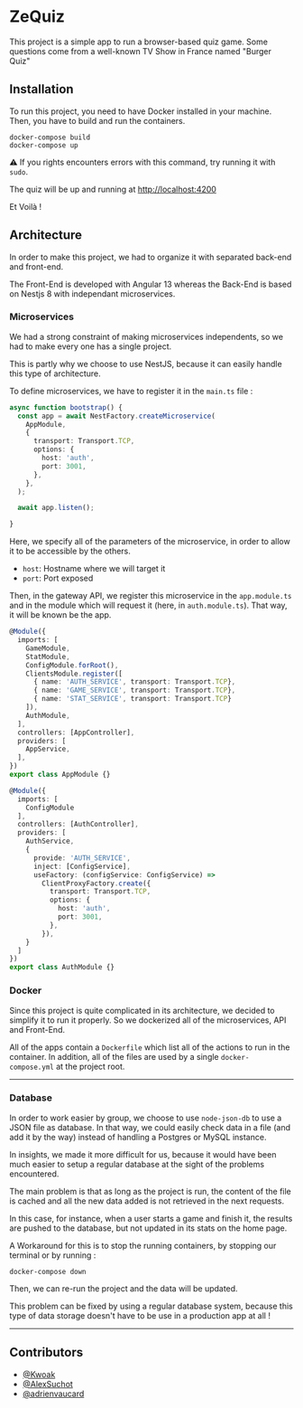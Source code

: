 # ZeQuiz

This project is a simple app to run a browser-based quiz game.
Some questions come from a well-known TV Show in France named "Burger Quiz"

## Installation
To run this project, you need to have Docker installed in your machine.
Then, you have to build and run the containers.

```
docker-compose build
docker-compose up
```
:warning: If you rights encounters errors with this command, try running it with `sudo`.

The quiz will be up and running at [http://localhost:4200](http://localhost:4200)

Et Voilà !

## Architecture

In order to make this project, we had to organize it with separated back-end and front-end.

The Front-End is developed with Angular 13 whereas the Back-End is based on Nestjs 8 with independant microservices.

### Microservices

We had a strong constraint of making microservices independents, so we had to make every one has a single project.

This is partly why we choose to use NestJS, because it can easily handle this type of architecture.

To define microservices, we have to register it in the `main.ts` file :
```ts
async function bootstrap() {
  const app = await NestFactory.createMicroservice(
    AppModule,
    {
      transport: Transport.TCP,
      options: {
        host: 'auth',
        port: 3001,
      },
    },
  );

  await app.listen();

}
```
Here, we specify all of the parameters of the microservice, in order to allow it to be accessible by the others.

- `host`: Hostname where we will target it
- `port`: Port exposed

Then, in the gateway API, we register this microservice in the `app.module.ts` and in the module which will request it (here, in `auth.module.ts`). That way, it will be known be the app.
```ts
@Module({
  imports: [
    GameModule, 
    StatModule,
    ConfigModule.forRoot(),
    ClientsModule.register([
      { name: 'AUTH_SERVICE', transport: Transport.TCP},
      { name: 'GAME_SERVICE', transport: Transport.TCP},
      { name: 'STAT_SERVICE', transport: Transport.TCP}
    ]),
    AuthModule,
  ],
  controllers: [AppController],
  providers: [
    AppService,
  ],
})
export class AppModule {}
```
```ts
@Module({
  imports: [
    ConfigModule
  ],
  controllers: [AuthController],
  providers: [
    AuthService,
    {
      provide: 'AUTH_SERVICE',
      inject: [ConfigService],
      useFactory: (configService: ConfigService) =>
        ClientProxyFactory.create({
          transport: Transport.TCP,
          options: {
            host: 'auth',
            port: 3001,
          },
        }),
    }
  ]
})
export class AuthModule {}
```

### Docker

Since this project is quite complicated in its architecture, we decided to simplify it to run it properly. So we dockerized all of the microservices, API and Front-End.

All of the apps contain a `Dockerfile` which list all of the actions to run in the container. In addition, all of the files are used by a single `docker-compose.yml` at the project root. 

---

### Database

In order to work easier by group, we choose to use `node-json-db` to use a JSON file as database. In that way, we could easily check data in a file (and add it by the way) instead of handling a Postgres or MySQL instance.

In insights, we made it more difficult for us, because it would have been much easier to setup a regular database at the sight of the problems encountered.

The main problem is that as long as the project is run, the content of the file is cached and all the new data added is not retrieved in the next requests.

In this case, for instance, when a user starts a game and finish it, the results are pushed to the database, but not updated in its stats on the home page.

A Workaround for this is to stop the running containers, by stopping our terminal or by running : 
```
docker-compose down
```

Then, we can re-run the project and the data will be updated.

This problem can be fixed by using a regular database system, because this type of data storage doesn't have to be use in a production app at all !

---

## Contributors

- [@Kwoak](https://github.com/Kwoak)
- [@AlexSuchot](https://github.com/AlexSuchot)
- [@adrienvaucard](https://github.com/adrienvaucard)

